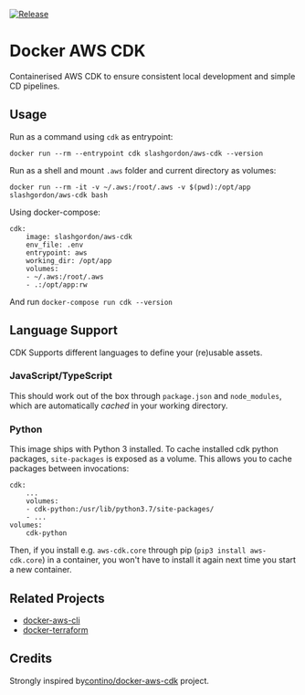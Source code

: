 [![Release](https://github.com/SlashGordon/docker-aws-cdk/actions/workflows/release.yaml/badge.svg)](https://github.com/SlashGordon/docker-aws-cdk/actions/workflows/release.yaml)

# Docker AWS CDK
Containerised AWS CDK to ensure consistent local development and simple CD pipelines.

## Usage
Run as a command using `cdk` as entrypoint:

    docker run --rm --entrypoint cdk slashgordon/aws-cdk --version

Run as a shell and mount `.aws` folder and current directory as volumes:

    docker run --rm -it -v ~/.aws:/root/.aws -v $(pwd):/opt/app slashgordon/aws-cdk bash

Using docker-compose:

    cdk:
        image: slashgordon/aws-cdk
        env_file: .env
        entrypoint: aws
        working_dir: /opt/app
        volumes:
        - ~/.aws:/root/.aws
        - .:/opt/app:rw

And run `docker-compose run cdk --version`

## Language Support

CDK Supports different languages to define your (re)usable assets.

### JavaScript/TypeScript

This should work out of the box through `package.json` and `node_modules`, which
are automatically _cached_ in your working directory.

### Python

This image ships with Python 3 installed. To cache installed cdk python packages,
`site-packages` is exposed as a volume. This allows you to cache packages between
invocations:

    cdk:
        ...
        volumes:
        - cdk-python:/usr/lib/python3.7/site-packages/
        - ...
    volumes:
        cdk-python

Then, if you install e.g. `aws-cdk.core` through pip (`pip3 install aws-cdk.core`)
in a container, you won't have to install it again next time you start a new
container.


## Related Projects

- [docker-aws-cli](https://github.com/slashgordon/docker-aws-cli)
- [docker-terraform](https://github.com/slashgordon/docker-terraform)

## Credits

Strongly inspired by[contino/docker-aws-cdk](https://github.com/contino/docker-aws-cdk) project.
